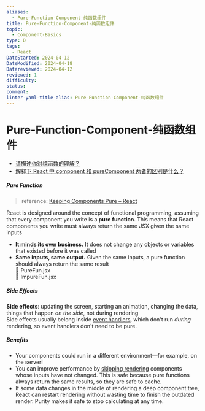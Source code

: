 ```yaml
---
aliases:
  - Pure-Function-Component-纯函数组件
title: Pure-Function-Component-纯函数组件
topic:
  - Component-Basics
type: D
tags:
  - React
DateStarted: 2024-04-12
DateModified: 2024-04-18
Datereviewed: 2024-04-12
reviewed: 1
difficulty: 
status: 
comment: 
linter-yaml-title-alias: Pure-Function-Component-纯函数组件
---
```


# Pure-Function-Component-纯函数组件

- [请描述你对纯函数的理解？](https://github.com/haizlin/fe-interview/issues/632)
- [解释下 React 中 component 和 pureComponent 两者的区别是什么？](https://github.com/haizlin/fe-interview/issues/618)

##### Pure Function

> reference: [Keeping Components Pure – React](https://react.dev/learn/keeping-components-pure#where-you-_can_-cause-side-effects)

React is designed around the concept of functional programming, assuming that every component you write is a **pure function**. This means that React components you write must always return the same JSX given the same inputs

- **It minds its own business.** It does not change any objects or variables that existed before it was called
- **Same inputs, same output.** Given the same inputs, a pure function should always return the same result  
  📌 PureFun.jsx  
  📌 ImpureFun.jsx

##### Side Effects

**Side effects**: updating the screen, starting an animation, changing the data, things that happen _on the side_, not during rendering  
Side effects usually belong inside [event handlers](https://react.dev/learn/responding-to-events), which don't run _during_ rendering, so event handlers don't need to be pure.

##### Benefits

- Your components could run in a different environment—for example, on the server!
- You can improve performance by [skipping rendering](https://react.dev/reference/react/memo) components whose inputs have not changed. This is safe because pure functions always return the same results, so they are safe to cache.
- If some data changes in the middle of rendering a deep component tree, React can restart rendering without wasting time to finish the outdated render. Purity makes it safe to stop calculating at any time.




